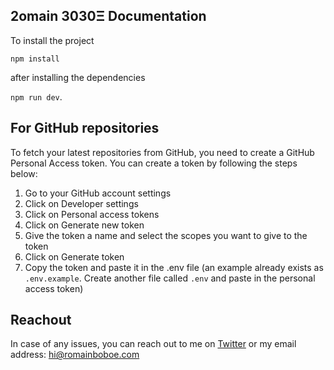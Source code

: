 ## 2omain 3030Ξ Documentation

To install the project

`npm install`

after installing the dependencies

`npm run dev`.

## For GitHub repositories

To fetch your latest repositories from GitHub, you need to create a GitHub Personal Access token. You can create a token by following the steps below:

1. Go to your GitHub account settings
2. Click on Developer settings
3. Click on Personal access tokens
4. Click on Generate new token
5. Give the token a name and select the scopes you want to give to the token
6. Click on Generate token
7. Copy the token and paste it in the .env file (an example already exists as `.env.example`. Create another file called `.env` and paste in the personal access token)

## Reachout

In case of any issues, you can reach out to me on [Twitter](https://twitter.com/romainbey) or my email address: hi@romainboboe.com
